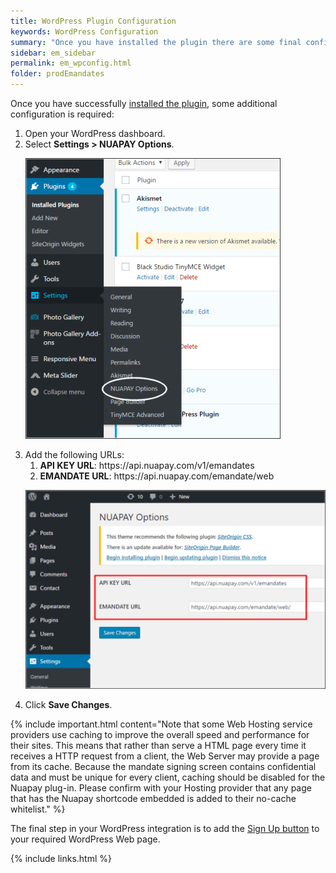 ```yaml
---
title: WordPress Plugin Configuration
keywords: WordPress Configuration
summary: "Once you have installed the plugin there are some final configuration steps required to complete the integration."
sidebar: em_sidebar
permalink: em_wpconfig.html
folder: prodEmandates
---
```


Once you have successfully <a href="em_wpinstall.html">installed the plugin</a>, some additional configuration is required:


<ol>
	<li value="1">Open your WordPress dashboard.</li>
	<li value="2">Select <b>Settings &gt; NUAPAY&#160;Options</b>.</li>
	<p>
		<img src="images/wp_config1.png" style="width: 408;height: 449;" />
	</p>
	<li value="3">Add the following URLs:<ol>
			<li value="1">
				<b>API&#160;KEY&#160;URL</b>: https://api.nuapay.com/v1/emandates</li>
			<li value="2">
				<b>EMANDATE URL</b>: https://api.nuapay.com/emandate/web</li>
		</ol>
	</li>
	<p>
		<img src="images/wp_config2.png" style="width: 500;height: 331;" />
	</p>
	<li style="font-weight: normal;" value="4">Click <b>Save Changes</b>.</li>
</ol>


{% include important.html content="Note that some Web Hosting service providers use caching to improve the overall speed and performance for their sites. This means that rather than serve a HTML page every time it receives a HTTP request from a client, the Web Server may provide a page from its cache. Because the mandate signing screen contains confidential data and must be unique for every client,  caching should be disabled for the Nuapay plug-in. Please confirm with your Hosting provider that any page that has the Nuapay shortcode embedded is added to their no-cache whitelist." %}


The final step in your WordPress integration is to add the [Sign Up button](em_wppagesetup.html) to your required WordPress Web page.


{% include links.html %}
